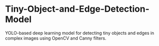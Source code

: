 # Tiny-Object-and-Edge-Detection-Model
YOLO-based deep learning model for detecting tiny objects and edges in complex images using OpenCV and Canny filters.
